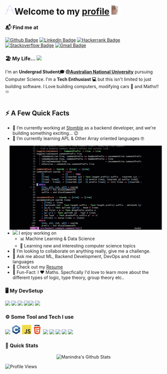 <h1> <img src="assets/waveform.gif" height="30px">Welcome to my <a href="https://github.com/ManindraDeMel">profile</a> <img height="30px" src="assets/catjam.gif"></h1>
</h1>

### 📬 Find me at
[![Github Badge](http://img.shields.io/badge/-Github-black?style=flat-square&logo=github&link=https://github.com/ManindraDeMel)](https://github.com/ManindraDeMel) 
[![Linkedin Badge](https://img.shields.io/badge/-LinkedIn-blue?style=flat-square&logo=Linkedin&logoColor=white&link=https://www.linkedin.com/in/manindra-de-mel-413a79160/)](https://www.linkedin.com/in/manindra-de-mel-413a79160/)
[![Hackerrank Badge](https://img.shields.io/badge/-Hackerrank-2EC866?style=flat-square&logo=HackerRank&logoColor=white&https://www.hackerrank.com/manindrademel)](https://www.hackerrank.com/manindrademel)
[![Stackoverflow Badge](https://img.shields.io/badge/-Stack%20overflow-FE7A16?style=flat-square&logo=stack-overflow&logoColor=white&link=https://stackoverflow.com/users/15016938/manindra-de-mel)](https://stackoverflow.com/users/15016938/manindra-de-mel)
[![Gmail Badge](https://img.shields.io/badge/-Gmail-d14836?style=flat-square&logo=Gmail&logoColor=white&link=mailto:manindra.demel4@gmail.com)](manindra.demel4@gmail.com)


### 🏖️ My Life...  <img src="https://media.giphy.com/media/VgCDAzcKvsR6OM0uWg/giphy.gif" width="50"> 
I'm an **Undergrad Student🎓 [@Australian National University](https://www.anu.edu.au/)** pursuing Computer Science. I'm a **Tech Enthusiast 💻** but this isn't limited to just building software. I Love building computers, modifying cars 🚗 and Maths!! ♾️ <br/><br/>




## ⚡️ A Few Quick Facts

- 🔭 I’m currently working at [Stomble](https://www.linkedin.com/company/stomble/?originalSubdomain=au) as a backend developer, and we're building something exciting... 😉
- 🌱 I’m currently learning APL & Other Array oriented languages 🤓
<img width="490" height="270" src="assets/haskell-line-comment-block.gif" align=right>

- <img src="https://media.giphy.com/media/WUlplcMpOCEmTGBtBW/giphy.gif" width="30">  I enjoy working on
  - 📊 Machine Learning & Data Science
  - 📐 Learning new and interesting computer science topics
- 👯 I’m looking to collaborate on anything really, give me a challenge.
- 💬 Ask me about ML, Backend Development, DevOps and most languages 
- 📙 Check out my [Resume](https://www.linkedin.com/in/manindra-de-mel-413a79160/)
- 🎉 Fun-Fact: I ❤️ Maths. Specfically I'd love to learn more about the different types of logic, type theory, group theory etc..

  
### 🖥️ My DevSetup
<img src="https://img.shields.io/badge/Windows-0078D6?style=for-the-badge&logo=windows&logoColor=white"> <img src="https://img.shields.io/badge/Google%20Chrome-4285F4?style=for-the-badge&logo=GoogleChrome&logoColor=white"> <img src="https://img.shields.io/badge/Visual%20Studio%20Code-0078d7.svg?style=for-the-badge&logo=visual-studio-code&logoColor=white"> <img src="https://img.shields.io/badge/shell_script-%23121011.svg?style=for-the-badge&logo=gnu-bash&logoColor=white"><img src="https://img.shields.io/badge/Ubuntu-E95420?style=for-the-badge&logo=ubuntu&logoColor=white"> <img src="https://img.shields.io/badge/NeoVim-%2357A143.svg?&style=for-the-badge&logo=neovim&logoColor=white">

### ⚙️ Some Tool and Tech I use
<code><img height="30" src="https://avatars0.githubusercontent.com/u/1525981?s=200&v=4"></code>
<code><img height="30" src="https://raw.githubusercontent.com/github/explore/80688e429a7d4ef2fca1e82350fe8e3517d3494d/topics/cpp/cpp.png"></code>
<code><img height="30" src="https://raw.githubusercontent.com/github/explore/80688e429a7d4ef2fca1e82350fe8e3517d3494d/topics/javascript/javascript.png"></code>
<code><img height="30" src="https://raw.githubusercontent.com/github/explore/80688e429a7d4ef2fca1e82350fe8e3517d3494d/topics/html/html.png"></code>
<code><img height="30" src="https://avatars1.githubusercontent.com/u/2918581?s=200&v=4"></code>
<code><img height="30" src="https://avatars3.githubusercontent.com/u/18133?s=200&v=4"></code>
<code><img height="30" src="https://avatars0.githubusercontent.com/u/365630?s=88&v=4"></code>
<code><img height="30" src="https://avatars.githubusercontent.com/u/15658638"></code>
<code><img height="30" src="https://avatars.githubusercontent.com/u/34455048"></code>


### 🚀 Quick Stats
<p align="center">
<img width="450" align="center" src="https://github-readme-stats.vercel.app/api?username=ManindraDeMel" alt="Manindra's Github Stats" />


![Profile Views](https://komarev.com/ghpvc/?username=ManindraDeMel)

